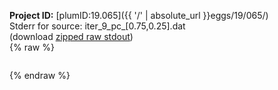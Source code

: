 **Project ID:** [plumID:19.065]({{ '/' | absolute_url }}eggs/19/065/)  
Stderr for source:  iter_9_pc_[0.75,0.25].dat   
(download [zipped raw stdout](iter_9_pc_[0.75,0.25].dat.plumed_master.stdout.txt.zip))  
{% raw %}
<pre>
</pre>
{% endraw %}
